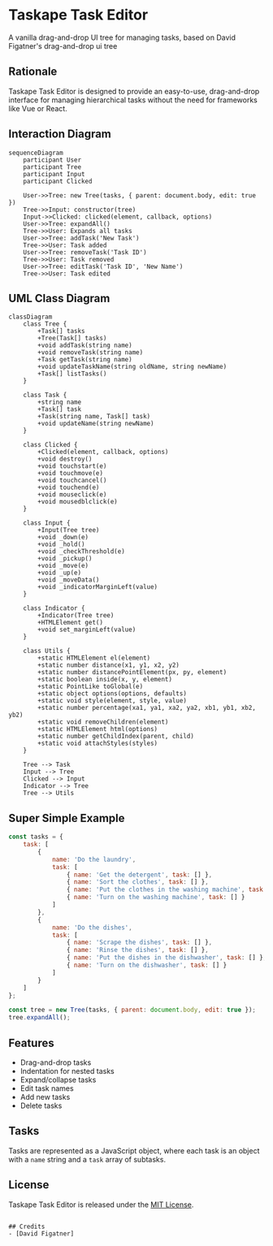 # Taskape Task Editor
A vanilla drag-and-drop UI tree for managing tasks, based on David Figatner's drag-and-drop ui tree

## Rationale
Taskape Task Editor is designed to provide an easy-to-use, drag-and-drop interface for managing hierarchical tasks without the need for frameworks like Vue or React.

## Interaction Diagram

```mermaid
sequenceDiagram
    participant User
    participant Tree
    participant Input
    participant Clicked

    User->>Tree: new Tree(tasks, { parent: document.body, edit: true })
    Tree->>Input: constructor(tree)
    Input->>Clicked: clicked(element, callback, options)
    User->>Tree: expandAll()
    Tree->>User: Expands all tasks
    User->>Tree: addTask('New Task')
    Tree->>User: Task added
    User->>Tree: removeTask('Task ID')
    Tree->>User: Task removed
    User->>Tree: editTask('Task ID', 'New Name')
    Tree->>User: Task edited
```

## UML Class Diagram

```mermaid
classDiagram
    class Tree {
        +Task[] tasks
        +Tree(Task[] tasks)
        +void addTask(string name)
        +void removeTask(string name)
        +Task getTask(string name)
        +void updateTaskName(string oldName, string newName)
        +Task[] listTasks()
    }

    class Task {
        +string name
        +Task[] task
        +Task(string name, Task[] task)
        +void updateName(string newName)
    }

    class Clicked {
        +Clicked(element, callback, options)
        +void destroy()
        +void touchstart(e)
        +void touchmove(e)
        +void touchcancel()
        +void touchend(e)
        +void mouseclick(e)
        +void mousedblclick(e)
    }

    class Input {
        +Input(Tree tree)
        +void _down(e)
        +void _hold()
        +void _checkThreshold(e)
        +void _pickup()
        +void _move(e)
        +void _up(e)
        +void _moveData()
        +void _indicatorMarginLeft(value)
    }

    class Indicator {
        +Indicator(Tree tree)
        +HTMLElement get()
        +void set_marginLeft(value)
    }

    class Utils {
        +static HTMLElement el(element)
        +static number distance(x1, y1, x2, y2)
        +static number distancePointElement(px, py, element)
        +static boolean inside(x, y, element)
        +static PointLike toGlobal(e)
        +static object options(options, defaults)
        +static void style(element, style, value)
        +static number percentage(xa1, ya1, xa2, ya2, xb1, yb1, xb2, yb2)
        +static void removeChildren(element)
        +static HTMLElement html(options)
        +static number getChildIndex(parent, child)
        +static void attachStyles(styles)
    }

    Tree --> Task
    Input --> Tree
    Clicked --> Input
    Indicator --> Tree
    Tree --> Utils
```

## Super Simple Example
```js
const tasks = {
    task: [
        { 
            name: 'Do the laundry',
            task: [
                { name: 'Get the detergent', task: [] },
                { name: 'Sort the clothes', task: [] },
                { name: 'Put the clothes in the washing machine', task: [] },
                { name: 'Turn on the washing machine', task: [] }
            ] 
        },
        { 
            name: 'Do the dishes',
            task: [
                { name: 'Scrape the dishes', task: [] },
                { name: 'Rinse the dishes', task: [] },
                { name: 'Put the dishes in the dishwasher', task: [] },
                { name: 'Turn on the dishwasher', task: [] }
            ]
        }
    ]
};

const tree = new Tree(tasks, { parent: document.body, edit: true });
tree.expandAll();
```

## Features
- Drag-and-drop tasks
- Indentation for nested tasks
- Expand/collapse tasks
- Edit task names
- Add new tasks
- Delete tasks


## Tasks
Tasks are represented as a JavaScript object, where each task is an object with a `name` string and a `task` array of subtasks.


## License
Taskape Task Editor is released under the [MIT License](https://opensource.org/licenses/MIT).
```

## Credits
- [David Figatner] 